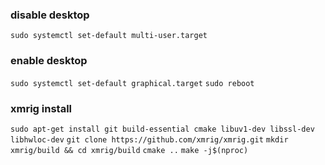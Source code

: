 ### disable desktop
`sudo systemctl set-default multi-user.target`

### enable desktop
`sudo systemctl set-default graphical.target`
`sudo reboot`

### xmrig install
`sudo apt-get install git build-essential cmake libuv1-dev libssl-dev libhwloc-dev`
`git clone https://github.com/xmrig/xmrig.git`
`mkdir xmrig/build && cd xmrig/build`
`cmake ..`
`make -j$(nproc)`
